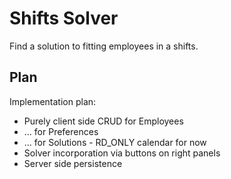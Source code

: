 # Shifts Solver
Find a solution to fitting employees in a shifts.

## Plan
Implementation plan:

* Purely client side CRUD for Employees
* ... for Preferences
* ... for Solutions - RD_ONLY calendar for now
* Solver incorporation via buttons on right panels
* Server side persistence 

